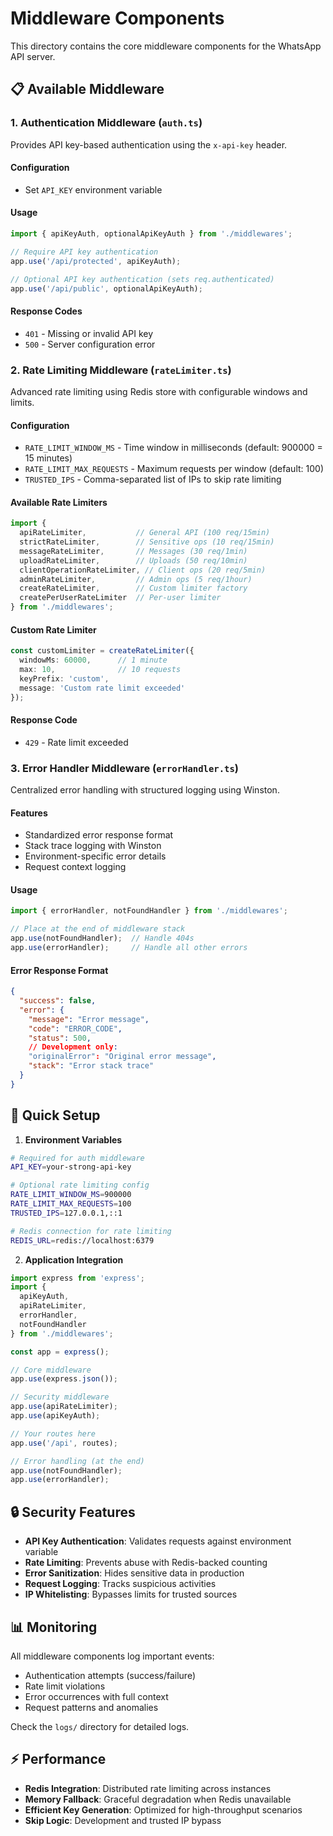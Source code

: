 # Middleware Components

This directory contains the core middleware components for the WhatsApp API server.

## 📋 Available Middleware

### 1. Authentication Middleware (`auth.ts`)

Provides API key-based authentication using the `x-api-key` header.

#### Configuration
- Set `API_KEY` environment variable

#### Usage
```typescript
import { apiKeyAuth, optionalApiKeyAuth } from './middlewares';

// Require API key authentication
app.use('/api/protected', apiKeyAuth);

// Optional API key authentication (sets req.authenticated)
app.use('/api/public', optionalApiKeyAuth);
```

#### Response Codes
- `401` - Missing or invalid API key
- `500` - Server configuration error

### 2. Rate Limiting Middleware (`rateLimiter.ts`)

Advanced rate limiting using Redis store with configurable windows and limits.

#### Configuration
- `RATE_LIMIT_WINDOW_MS` - Time window in milliseconds (default: 900000 = 15 minutes)
- `RATE_LIMIT_MAX_REQUESTS` - Maximum requests per window (default: 100)
- `TRUSTED_IPS` - Comma-separated list of IPs to skip rate limiting

#### Available Rate Limiters
```typescript
import { 
  apiRateLimiter,           // General API (100 req/15min)
  strictRateLimiter,        // Sensitive ops (10 req/15min)
  messageRateLimiter,       // Messages (30 req/1min)
  uploadRateLimiter,        // Uploads (50 req/10min)
  clientOperationRateLimiter, // Client ops (20 req/5min)
  adminRateLimiter,         // Admin ops (5 req/1hour)
  createRateLimiter,        // Custom limiter factory
  createPerUserRateLimiter  // Per-user limiter
} from './middlewares';
```

#### Custom Rate Limiter
```typescript
const customLimiter = createRateLimiter({
  windowMs: 60000,      // 1 minute
  max: 10,              // 10 requests
  keyPrefix: 'custom',
  message: 'Custom rate limit exceeded'
});
```

#### Response Code
- `429` - Rate limit exceeded

### 3. Error Handler Middleware (`errorHandler.ts`)

Centralized error handling with structured logging using Winston.

#### Features
- Standardized error response format
- Stack trace logging with Winston
- Environment-specific error details
- Request context logging

#### Usage
```typescript
import { errorHandler, notFoundHandler } from './middlewares';

// Place at the end of middleware stack
app.use(notFoundHandler);  // Handle 404s
app.use(errorHandler);     // Handle all other errors
```

#### Error Response Format
```json
{
  "success": false,
  "error": {
    "message": "Error message",
    "code": "ERROR_CODE",
    "status": 500,
    // Development only:
    "originalError": "Original error message",
    "stack": "Error stack trace"
  }
}
```

## 🚀 Quick Setup

1. **Environment Variables**
```bash
# Required for auth middleware
API_KEY=your-strong-api-key

# Optional rate limiting config
RATE_LIMIT_WINDOW_MS=900000
RATE_LIMIT_MAX_REQUESTS=100
TRUSTED_IPS=127.0.0.1,::1

# Redis connection for rate limiting
REDIS_URL=redis://localhost:6379
```

2. **Application Integration**
```typescript
import express from 'express';
import { 
  apiKeyAuth, 
  apiRateLimiter, 
  errorHandler, 
  notFoundHandler 
} from './middlewares';

const app = express();

// Core middleware
app.use(express.json());

// Security middleware
app.use(apiRateLimiter);
app.use(apiKeyAuth);

// Your routes here
app.use('/api', routes);

// Error handling (at the end)
app.use(notFoundHandler);
app.use(errorHandler);
```

## 🔒 Security Features

- **API Key Authentication**: Validates requests against environment variable
- **Rate Limiting**: Prevents abuse with Redis-backed counting
- **Error Sanitization**: Hides sensitive data in production
- **Request Logging**: Tracks suspicious activities
- **IP Whitelisting**: Bypasses limits for trusted sources

## 📊 Monitoring

All middleware components log important events:
- Authentication attempts (success/failure)
- Rate limit violations
- Error occurrences with full context
- Request patterns and anomalies

Check the `logs/` directory for detailed logs.

## ⚡ Performance

- **Redis Integration**: Distributed rate limiting across instances
- **Memory Fallback**: Graceful degradation when Redis unavailable  
- **Efficient Key Generation**: Optimized for high-throughput scenarios
- **Skip Logic**: Development and trusted IP bypass
